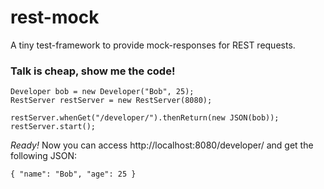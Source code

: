rest-mock
=========

A tiny test-framework to provide mock-responses for REST requests.
<br />



### Talk is cheap, show me the code!

  `Developer bob = new Developer("Bob", 25);`<br />
  `RestServer restServer = new RestServer(8080);`
  
  `restServer.whenGet("/developer/").thenReturn(new JSON(bob));`<br />
  `restServer.start();`


*Ready!* 
Now you can access http://localhost:8080/developer/ and get the following JSON:

  `{ "name": "Bob", "age": 25 }`
